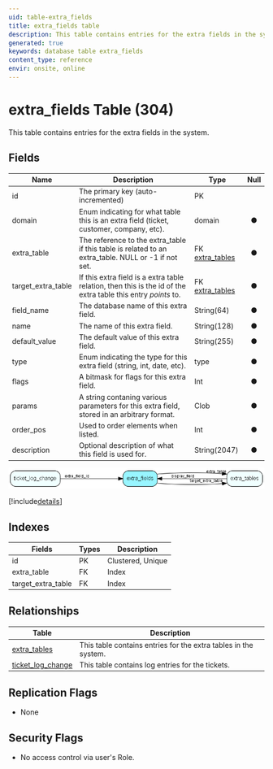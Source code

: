 ```yaml
---
uid: table-extra_fields
title: extra_fields table
description: This table contains entries for the extra fields in the system.
generated: true
keywords: database table extra_fields
content_type: reference
envir: onsite, online
---
```


# extra\_fields Table (304)

This table contains entries for the extra fields in the system.

## Fields

| Name | Description | Type | Null |
|------|-------------|------|:----:|
|id|The primary key (auto-incremented)|PK| |
|domain|Enum indicating for what table this is an extra field (ticket, customer, company, etc).|domain|&#x25CF;|
|extra\_table|The reference to the extra_table if this table is related to an extra_table. NULL or -1 if not set.|FK [extra_tables](extra-tables.md)|&#x25CF;|
|target\_extra\_table|If this extra field is a extra table relation, then this is the id of the extra table this entry *points* to.|FK [extra_tables](extra-tables.md)|&#x25CF;|
|field\_name|The database name of this extra field.|String(64)|&#x25CF;|
|name|The name of this extra field.|String(128)|&#x25CF;|
|default\_value|The default value of this extra field.|String(255)|&#x25CF;|
|type|Enum indicating the type for this extra field (string, int, date, etc).|type|&#x25CF;|
|flags|A bitmask for flags for this extra field.|Int|&#x25CF;|
|params|A string contaning various parameters for this extra field, stored in an arbitrary format.|Clob|&#x25CF;|
|order\_pos|Used to order elements when listed.|Int|&#x25CF;|
|description|Optional description of what this field is used for.|String(2047)|&#x25CF;|


![extra_fields table relationship diagram](./media/extra_fields.png)

[!include[details](./includes/extra-fields.md)]

## Indexes

| Fields | Types | Description |
|--------|-------|-------------|
|id |PK |Clustered, Unique |
|extra\_table |FK |Index |
|target\_extra\_table |FK |Index |

## Relationships

| Table|  Description |
|------|-------------|
|[extra\_tables](extra-tables.md)  |This table contains entries for the extra tables in the system. |
|[ticket\_log\_change](ticket-log-change.md)  |This table contains log entries for the tickets. |


## Replication Flags

* None

## Security Flags

* No access control via user's Role.

